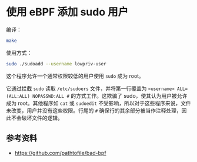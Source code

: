 # 使用 eBPF 添加 sudo 用户

编译：

```bash
make
```

使用方式：

```sh
sudo ./sudoadd --username lowpriv-user
```

这个程序允许一个通常权限较低的用户使用 `sudo` 成为 root。

它通过拦截 `sudo` 读取 `/etc/sudoers` 文件，并将第一行覆盖为 `<username> ALL=(ALL:ALL) NOPASSWD:ALL #` 的方式工作。这欺骗了 sudo，使其认为用户被允许成为 root。其他程序如 `cat` 或 `sudoedit` 不受影响，所以对于这些程序来说，文件未改变，用户并没有这些权限。行尾的 `#` 确保行的其余部分被当作注释处理，因此不会破坏文件的逻辑。

## 参考资料

- <https://github.com/pathtofile/bad-bpf>
